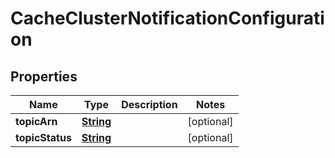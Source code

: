 

# CacheClusterNotificationConfiguration


## Properties

| Name | Type | Description | Notes |
|------------ | ------------- | ------------- | -------------|
|**topicArn** | [**String**](String.md) |  |  [optional] |
|**topicStatus** | [**String**](String.md) |  |  [optional] |



